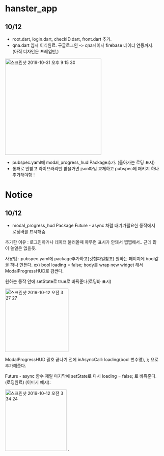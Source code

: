 # hanster_app

## **10/12**
+ root.dart, login.dart, checkID.dart, front.dart 추가.
+ qna.dart 임시 이식완료.
  구글로그인 -> qna페이지 firebase 데이터 연동까지. (아직 디자인은 프레임만,)
<img width="313" alt="스크린샷 2019-10-31 오후 9 15 30" src="https://user-images.githubusercontent.com/47979730/67945978-9aa3ed00-fc23-11e9-919d-91cda3ba2b04.png">


+ pubspec.yaml에 modal_progress_hud Package추가. (돌아가는 로딩 표시)
+ 통째로 안받고 라이브러리만 받을거면 json파일 교체하고 pubspec에 패키지 하나 추가해야함 !



# Notice

## **10/12**
- modal_progress_hud Package 
Future - async 처럼 대기가필요한 동작에서 로딩바를 표시해줌. 

추가한 이유 : 로그인하거나 데이터 불러올때 아무런 표시가 안돼서 찝찝해서.. 근데 많이 쓸일은 없을듯.

사용법 : pubspec.yaml에 package추가하고(깃헙파일참조)
원하는 페이지에 bool값을 하나 만든다. ex) bool loading = false;
body를 wrap new widget 해서 ModalProgressHUD로 감싼다.

원하는 동작 안에 setState로 true로 바꿔준다(로딩바 표시)

<img width="206" alt="스크린샷 2019-10-12 오전 3 27 27" src="https://user-images.githubusercontent.com/47979730/66675805-0d631d80-eca1-11e9-8470-991965b7f055.png">


ModalProgressHUD 괄호 끝나기 전에 inAsyncCall: loading(bool 변수명), ); 으로 추가해준다.

Future - async 함수 제일 마지막에 setState로 다시 loading = false; 로 바꿔준다. (로딩완료)
(이미지 예시):

<img width="200" alt="스크린샷 2019-10-12 오전 3 34 24" src="https://user-images.githubusercontent.com/47979730/66675883-3c798f00-eca1-11e9-9274-3a5e0acf6398.png">
.
